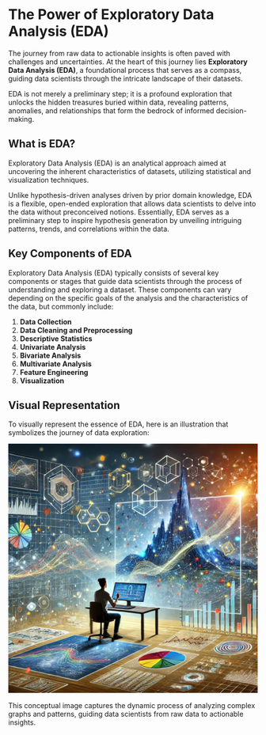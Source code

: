 
# The Power of Exploratory Data Analysis (EDA)

The journey from raw data to actionable insights is often paved with challenges and uncertainties. 
At the heart of this journey lies **Exploratory Data Analysis (EDA)**, a foundational process that 
serves as a compass, guiding data scientists through the intricate landscape of their datasets. 

EDA is not merely a preliminary step; it is a profound exploration that unlocks the hidden treasures 
buried within data, revealing patterns, anomalies, and relationships that form the bedrock of informed 
decision-making. 

## What is EDA?

Exploratory Data Analysis (EDA) is an analytical approach aimed at uncovering the inherent characteristics 
of datasets, utilizing statistical and visualization techniques.

Unlike hypothesis-driven analyses driven by prior domain knowledge, EDA is a flexible, open-ended exploration 
that allows data scientists to delve into the data without preconceived notions. Essentially, EDA serves as a 
preliminary step to inspire hypothesis generation by unveiling intriguing patterns, trends, and correlations 
within the data. 

## Key Components of EDA

Exploratory Data Analysis (EDA) typically consists of several key components or stages that guide data scientists 
through the process of understanding and exploring a dataset. These components can vary depending on the specific 
goals of the analysis and the characteristics of the data, but commonly include:

1. **Data Collection**
2. **Data Cleaning and Preprocessing**
3. **Descriptive Statistics**
4. **Univariate Analysis**
5. **Bivariate Analysis**
6. **Multivariate Analysis**
7. **Feature Engineering**
8. **Visualization**

## Visual Representation

To visually represent the essence of EDA, here is an illustration that symbolizes the journey of data exploration:

![EDA Illustration](eda.png)

This conceptual image captures the dynamic process of analyzing complex graphs and patterns, guiding data scientists 
from raw data to actionable insights.
